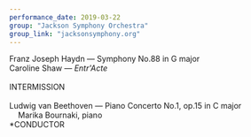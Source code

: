 ```yaml
---
performance_date: 2019-03-22
group: "Jackson Symphony Orchestra"
group_link: "jacksonsymphony.org"
---
```

Franz Joseph Haydn — Symphony No.88 in G major<br/>
Caroline Shaw — _Entr'Acte_<br/>
<br/>
INTERMISSION<br/>
<br/>
Ludwig van Beethoven — Piano Concerto No.1, op.15 in C major<br/>
&nbsp;&nbsp;&nbsp;&nbsp;Marika Bournaki, piano<br/>
*CONDUCTOR
